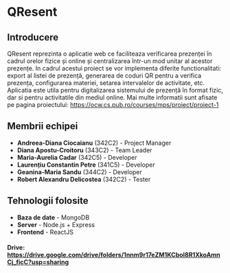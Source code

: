 # QResent

## Introducere

QResent reprezinta o aplicatie web ce faciliteaza verificarea prezenței în cadrul orelor fizice și online și centralizarea într-un mod unitar al acestor prezențe.
In cadrul acestui proiect se vor implementa diferite functionalitati: export al listei de prezență,  generarea de coduri QR pentru a verifica prezența,
configurarea materiei, setarea intervalelor de activitate, etc. Aplicatia este utila pentru digitalizarea sistemului de prezență în format fizic, dar si pentru
activitatile din mediul online. Mai multe informatii sunt afisate pe pagina proiectului: https://ocw.cs.pub.ro/courses/mps/proiect/proiect-1

## Membrii echipei

* **Andreea-Diana Ciocaianu** (342C2) - Project Manager
* **Diana Apostu-Croitoru** (343C2) - Team Leader
* **Maria-Aurelia Cadar** (342C5) - Developer
* **Laurențiu Constantin Petre** (341C5) - Developer
* **Geanina-Maria Sandu** (344C2) - Developer
* **Robert Alexandru Delicostea** (342C2) - Tester

## Tehnologii folosite

* **Baza de date** - MongoDB
* **Server** - Node.js + Express
* **Frontend** - ReactJS

#### Drive: https://drive.google.com/drive/folders/1nnm9r17eZM1KCboI8R1XkoAmnCj_ficC?usp=sharing

